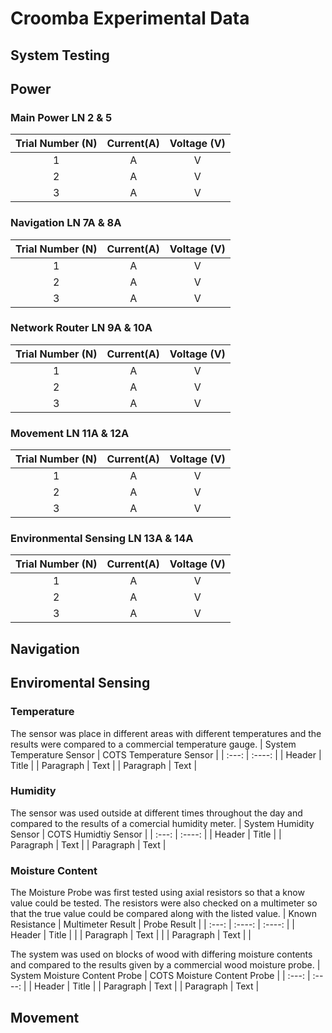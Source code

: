 # Croomba Experimental Data
## System Testing

## Power
### Main Power LN 2 & 5
Trial Number (N)|Current(A) | Voltage (V)  |
|:---: | :---:|:----:|
| 1 |       A |        V|
| 2 |       A |        V|
| 3 |       A |        V|

### Navigation LN 7A & 8A
Trial Number (N)|Current(A) | Voltage (V)  |
|:---: | :---:|:----:|
| 1 |       A |        V|
| 2 |       A |        V|
| 3 |       A |        V|
### Network Router LN 9A & 10A
Trial Number (N)|Current(A) | Voltage (V)  | 
|:---: | :---:|:----:|
| 1 |       A |        V|
| 2 |       A |        V|
| 3 |       A |        V|
### Movement LN 11A & 12A
Trial Number (N)|Current(A) | Voltage (V)  | 
|:---: | :---:|:----:|
| 1 |       A |        V|
| 2 |       A |        V|
| 3 |       A |        V|

### Environmental Sensing  LN 13A & 14A
Trial Number (N)|Current(A) | Voltage (V)  | 
|:---: | :---:|:----:|
| 1 |       A |        V|
| 2 |       A |        V|
| 3 |       A |        V|
## Navigation


## Enviromental Sensing
### Temperature
The sensor was place in different areas with different temperatures and the results were compared to a commercial temperature gauge. 
| System Temperature Sensor | COTS Temperature Sensor | 
| :---:                     |    :----:  |
| Header                     | Title       |
| Paragraph                  | Text        |
| Paragraph                  | Text        |
### Humidity
The sensor was used outside at different times throughout the day and compared to the results of a comercial humidity meter.
| System Humidity Sensor | COTS Humidtiy Sensor | 
| :---:                     |    :----:  |
| Header                     | Title       |
| Paragraph                  | Text        |
| Paragraph                  | Text        |

### Moisture Content
The Moisture Probe was first tested using axial resistors so that a know value could be tested. The resistors were also checked on a multimeter so that the true value could be compared along with the listed value.
| Known Resistance | Multimeter Result | Probe Result |
| :---:                     |    :----:  |   :----:  |
| Header                     | Title       |          |
| Paragraph                  | Text        |       |
| Paragraph                  | Text        |      |

The system was used on blocks of wood with differing moisture contents and compared to the results given by a commercial wood moisture probe.
| System Moisture Content Probe | COTS Moisture Content Probe | 
| :---:                     |    :----:  |
| Header                     | Title       |
| Paragraph                  | Text        |
| Paragraph                  | Text        |

## Movement
